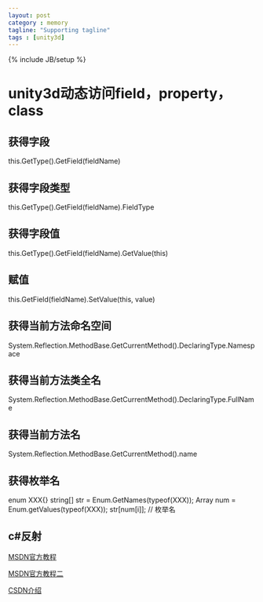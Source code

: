 ```yaml
---
layout: post
category : memory
tagline: "Supporting tagline"
tags : [unity3d]
---
```

{% include JB/setup %}

# unity3d动态访问field，property，class

## 获得字段
this.GetType().GetField(fieldName)

## 获得字段类型
this.GetType().GetField(fieldName).FieldType

## 获得字段值
this.GetType().GetField(fieldName).GetValue(this)

## 赋值
this.GetField(fieldName).SetValue(this, value)

## 获得当前方法命名空间
System.Reflection.MethodBase.GetCurrentMethod().DeclaringType.Namespace

## 获得当前方法类全名
System.Reflection.MethodBase.GetCurrentMethod().DeclaringType.FullName

## 获得当前方法名
System.Reflection.MethodBase.GetCurrentMethod().name

## 获得枚举名
enum XXX{}
string[] str = Enum.GetNames(typeof(XXX));
Array num = Enum.getValues(typeof(XXX));
str[num[i]]; // 枚举名

## c#反射
[MSDN官方教程](http://msdn.microsoft.com/zh-cn/library/ms173183.aspx)

[MSDN官方教程二](http://msdn.microsoft.com/zh-cn/library/t0cs7xez.aspx)

[CSDN介绍](http://blog.csdn.net/tonglian/article/details/2271066)

